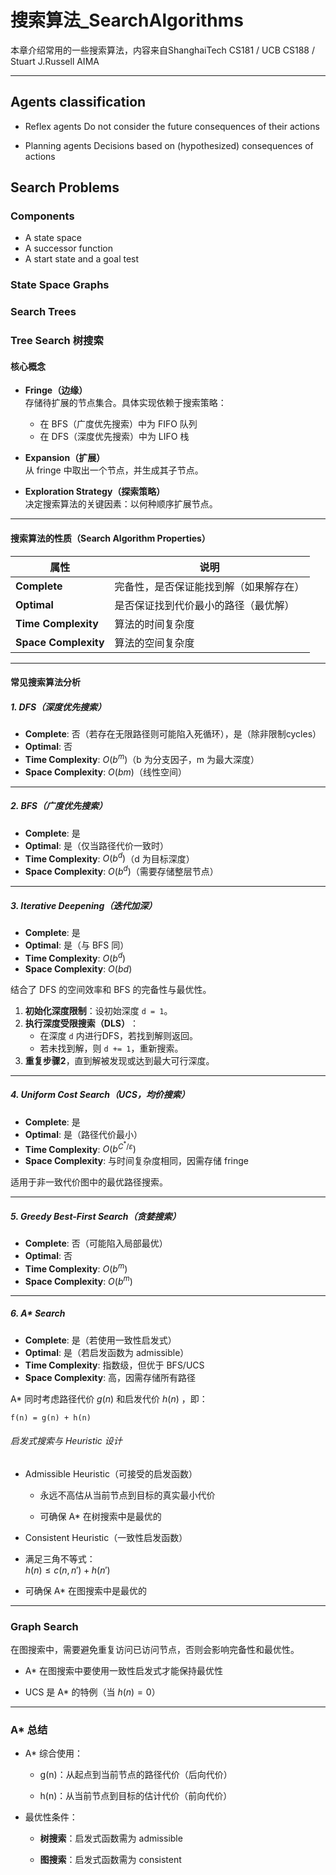 


# 搜索算法_SearchAlgorithms

本章介绍常用的一些搜索算法，内容来自ShanghaiTech CS181 / UCB CS188 / Stuart J.Russell AIMA

---

## Agents classification
- Reflex agents
	Do not consider the future consequences of their actions

- Planning agents
	Decisions based on (hypothesized) consequences of actions

## Search Problems
### Components 
- A state space
- A successor function
- A start state and a goal test
### State Space Graphs

### Search Trees

### Tree Search 树搜索

#### 核心概念

- **Fringe（边缘）**  
  存储待扩展的节点集合。具体实现依赖于搜索策略：  
  - 在 BFS（广度优先搜索）中为 FIFO 队列  
  - 在 DFS（深度优先搜索）中为 LIFO 栈

- **Expansion（扩展）**  
  从 fringe 中取出一个节点，并生成其子节点。

- **Exploration Strategy（探索策略）**  
  决定搜索算法的关键因素：以何种顺序扩展节点。

---

#### 搜索算法的性质（Search Algorithm Properties）

| 属性                   | 说明                  |
| -------------------- | ------------------- |
| **Complete**         | 完备性，是否保证能找到解（如果解存在） |
| **Optimal**          | 是否保证找到代价最小的路径（最优解）  |
| **Time Complexity**  | 算法的时间复杂度            |
| **Space Complexity** | 算法的空间复杂度            |

---

#### 常见搜索算法分析

##### 1. DFS（深度优先搜索）

- **Complete**: 否（若存在无限路径则可能陷入死循环），是（除非限制cycles）
- **Optimal**: 否  
- **Time Complexity**: $O(b^m)$（b 为分支因子，m 为最大深度）  
- **Space Complexity**: $O(bm)$（线性空间）  



---

##### 2. BFS（广度优先搜索）

- **Complete**: 是  
- **Optimal**: 是（仅当路径代价一致时）  
- **Time Complexity**: $O(b^d)$（d 为目标深度）  
- **Space Complexity**: $O(b^d)$（需要存储整层节点）  


---

##### 3. Iterative Deepening（迭代加深）

- **Complete**: 是  
- **Optimal**: 是（与 BFS 同）  
- **Time Complexity**: $O(b^d)$
- **Space Complexity**: $O(bd)$  

结合了 DFS 的空间效率和 BFS 的完备性与最优性。

1. ​**​初始化深度限制​**​：设初始深度 `d = 1`。
2. ​**​执行深度受限搜索（DLS）​**​：
    - 在深度 `d` 内进行DFS，若找到解则返回。
    - 若未找到解，则 `d += 1`，重新搜索。
3. ​**​重复步骤2​**​，直到解被发现或达到最大可行深度。

---

##### 4. Uniform Cost Search（UCS，均价搜索）

- **Complete**: 是  
- **Optimal**: 是（路径代价最小）  
- **Time Complexity**: $O(b^{C^*/ε})$  
- **Space Complexity**: 与时间复杂度相同，因需存储 fringe  

适用于非一致代价图中的最优路径搜索。

---

##### 5. Greedy Best-First Search（贪婪搜索）

- **Complete**: 否（可能陷入局部最优）  
- **Optimal**: 否  
- **Time Complexity**: $O(b^m)$  
- **Space Complexity**: $O(b^m)$  


---

##### 6. A* Search

- **Complete**: 是（若使用一致性启发式）  
- **Optimal**: 是（若启发函数为 admissible）  
- **Time Complexity**: 指数级，但优于 BFS/UCS  
- **Space Complexity**: 高，因需存储所有路径  

A\* 同时考虑路径代价  $g(n)$  和启发代价  $h(n)$ ，即：
```
f(n) = g(n) + h(n)
```

###### 启发式搜索与 Heuristic 设计

- Admissible Heuristic（可接受的启发函数）

	- 永远不高估从当前节点到目标的真实最小代价
	
	- 可确保 A* 在树搜索中是最优的
    

- Consistent Heuristic（一致性启发函数）

- 满足三角不等式：  
    $h(n)≤c(n,n′)+h(n′)$
    
- 可确保 A* 在图搜索中是最优的
    

---

### Graph Search 

在图搜索中，需要避免重复访问已访问节点，否则会影响完备性和最优性。

- A* 在图搜索中要使用一致性启发式才能保持最优性
    
- UCS 是 A* 的特例（当 $h(n)=0$）
    

---

### A* 总结

- A* 综合使用：
    
    - g(n)：从起点到当前节点的路径代价（后向代价）
        
    - h(n)：从当前节点到目标的估计代价（前向代价）
        
- 最优性条件：
    
    - **树搜索**：启发式函数需为 admissible
        
    - **图搜索**：启发式函数需为 consistent
        